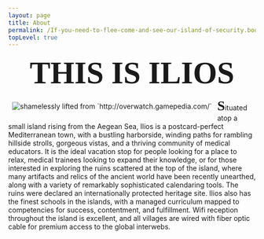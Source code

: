 ```yaml
---
layout: page
title: About
permalink: /If-you-need-to-flee-come-and-see-our-island-of-security.boom/
topLevel: true
---
```

<div align="center">
<span style="font-family:cursive;font-size:4.5em; font-weight:bold;">THIS IS ILIOS</span>
</div>

<a href="http://overwatch.gamepedia.com/Ilios#Background"><img align="left" border="3" style="margin; 8px; border:0; padding:8px;" src="http://saschaben.users.sonic.net/IliosSample/Ilios.jpg" title="shamelessly lifted from `http://overwatch.gamepedia.com/`"></a>


<span style="font-family:cursive;font-size:2em; font-weight:bold;">S</span>ituated atop a small island rising from the Aegean Sea, Ilios is a postcard-perfect Mediterranean town, with a bustling harborside, winding paths for rambling hillside strolls,  gorgeous vistas, and a thriving community of medical educators. It is the ideal vacation stop for people looking for a place to relax, medical trainees looking to expand their knowledge, or for those interested in exploring the ruins scattered at the top of the island, where many artifacts and relics of the ancient world have been recently unearthed, along with a variety of remarkably sophisticated calendaring tools. The ruins were declared an internationally protected heritage site. Ilios also has the finest schools in the islands, with a managed curriculum mapped to competencies for success, contentment, and fulfillment. Wifi reception throughout the island is excellent, and all villages are wired with fiber optic cable for premium access to the global interwebs.
